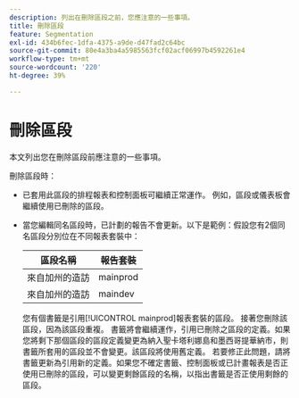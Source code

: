 ```yaml
---
description: 列出在刪除區段之前，您應注意的一些事項。
title: 刪除區段
feature: Segmentation
exl-id: 434b6fec-1dfa-4375-a9de-d47fad2c64bc
source-git-commit: 80e4a3ba4a5985563fcf02acf06997b4592261e4
workflow-type: tm+mt
source-wordcount: '220'
ht-degree: 39%

---
```


# 刪除區段

本文列出您在刪除區段前應注意的一些事項。

刪除區段時：

* 已套用此區段的排程報表和控制面板可繼續正常運作。 例如，區段或儀表板會繼續使用已刪除的區段。
* 當您編輯同名區段時，已計劃的報告不會更新。以下是範例：假設您有2個同名區段分別位在不同報表套裝中：

  | 區段名稱 | 報告套裝 |
  |---|---|
  | 來自加州的造訪 | mainprod |
  | 來自加州的造訪 | maindev |

  您有個書籤是引用[!UICONTROL mainprod]報表套裝的區段。 接著您刪除該區段，因為該區段重複。 書籤將會繼續運作，引用已刪除之區段的定義。如果您將剩下那個區段的區段定義變更為納入聖卡塔利娜島和墨西哥提華納市，則書籤所套用的區段並不會變更。該區段將使用舊定義。 若要修正此問題，請將書籤更新為引用新的定義。如果您不確定書籤、控制面板或已計畫報表是否正使用已刪除的區段，可以變更剩餘區段的名稱，以指出書籤是否正使用剩餘的區段。
